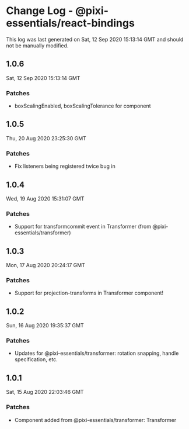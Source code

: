 # Change Log - @pixi-essentials/react-bindings

This log was last generated on Sat, 12 Sep 2020 15:13:14 GMT and should not be manually modified.

## 1.0.6
Sat, 12 Sep 2020 15:13:14 GMT

### Patches

- boxScalingEnabled, boxScalingTolerance for <Transformer /> component

## 1.0.5
Thu, 20 Aug 2020 23:25:30 GMT

### Patches

- Fix listeners being registered twice bug in <Transformer />

## 1.0.4
Wed, 19 Aug 2020 15:31:07 GMT

### Patches

- Support for transformcommit event in Transformer (from @pixi-essentials/transformer)

## 1.0.3
Mon, 17 Aug 2020 20:24:17 GMT

### Patches

- Support for projection-transforms in Transformer component!

## 1.0.2
Sun, 16 Aug 2020 19:35:37 GMT

### Patches

- Updates for @pixi-essentials/transformer: rotation snapping, handle specification, etc.

## 1.0.1
Sat, 15 Aug 2020 22:03:46 GMT

### Patches

- Component added from @pixi-essentials/transformer: Transformer

